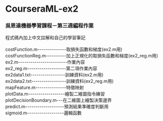 # CourseraML-ex2
### 吳恩達機器學習課程－第三週編程作業<br>
程式碼內加上中文註解和自己的學習筆記<br>
<br>
costFunction.m--------------取損失函數和梯度(ex2.m用)<br>
costFunctionReg.m----------加上正規化的取損失函數和梯度(ex2_reg.m用)<br>
ex2.m------------------------作業內容<br>
ex2_reg.m-------------------第二項作業內容<br>
ex2data1.txt-----------------訓練資料(ex2.m用)<br>
ex2data2.txt-----------------訓練資料(ex2_reg.m用)<br>
mapFeature.m---------------特徵映射<br>
plotData.m------------------繪製二維圖指令練習<br>
plotDecisionBoundary.m---在二維圖上繪製決策邊界<br>
predict.m-------------------預測結果準確度判斷用<br>
sigmoid.m------------------邏輯函數<br>
